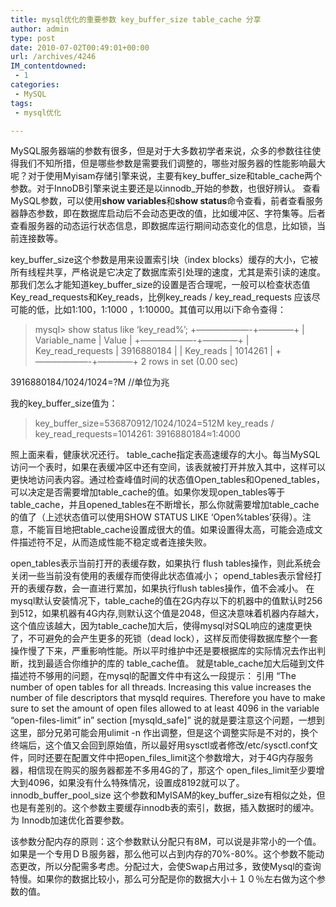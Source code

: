 ```yaml
---
title: mysql优化的重要参数 key_buffer_size table_cache 分享
author: admin
type: post
date: 2010-07-02T00:49:01+00:00
url: /archives/4246
IM_contentdowned:
 - 1
categories:
 - MySQL
tags:
 - mysql优化

---
```

MySQL服务器端的参数有很多，但是对于大多数初学者来说，众多的参数往往使得我们不知所措，但是哪些参数是需要我们调整的，哪些对服务器的性能影响最大呢？对于使用Myisam存储引擎来说，主要有key\_buffer\_size和table\_cache两个参数。对于InnoDB引擎来说主要还是以innodb\_开始的参数，也很好辨认。
查看MySQL参数，可以使用**show variables**和**show status**命令查看，前者查看服务器静态参数，即在数据库启动后不会动态更改的值，比如缓冲区、字符集等。后者查看服务器的动态运行状态信息，即数据库运行期间动态变化的信息，比如锁，当前连接数等。


key\_buffer\_size这个参数是用来设置索引块（index blocks）缓存的大小，它被所有线程共享，严格说是它决定了数据库索引处理的速度，尤其是索引读的速度。那我们怎么才能知道key\_buffer\_size的设置是否合理呢，一般可以检查状态值Key\_read\_requests和Key\_reads，比例key\_reads / key\_read\_requests 应该尽可能的低，比如1:100，1:1000 ，1:10000。其值可以用以i下命令查得：

> mysql> show status like ‘key_read%’;
> +——————-+————+
> | Variable_name | Value |
> +——————-+————+
> | Key\_read\_requests | 3916880184 |
> | Key_reads | 1014261 |
> +——————-+————+
> 2 rows in set (0.00 sec)

3916880184/1024/1024=?M //单位为兆

我的key\_buffer\_size值为：

> key\_buffer\_size=536870912/1024/1024=512M
> key\_reads / key\_read_requests=1014261: 3916880184≈1:4000

照上面来看，健康状况还行。
table\_cache指定表高速缓存的大小。每当MySQL访问一个表时，如果在表缓冲区中还有空间，该表就被打开并放入其中，这样可以更快地访问表内容。通过检查峰值时间的状态值Open\_tables和Opened\_tables，可以决定是否需要增加table\_cache的值。如果你发现open\_tables等于table\_cache，并且opened\_tables在不断增长，那么你就需要增加table\_cache的值了（上述状态值可以使用SHOW STATUS LIKE ‘Open%tables’获得）。注意，不能盲目地把table_cache设置成很大的值。如果设置得太高，可能会造成文件描述符不足，从而造成性能不稳定或者连接失败。

open_tables表示当前打开的表缓存数，如果执行 flush tables操作，则此系统会关闭一些当前没有使用的表缓存而使得此状态值减小；
opend_tables表示曾经打开的表缓存数，会一直进行累加，如果执行flush tables操作，值不会减小。
在mysql默认安装情况下，table\_cache的值在2G内存以下的机器中的值默认时256到512，如果机器有4G内存,则默认这个值是2048，但这决意味着机器内存越大，这个值应该越大，因为table\_cache加大后，使得mysql对SQL响应的速度更快了，不可避免的会产生更多的死锁（dead lock），这样反而使得数据库整个一套操作慢了下来，严重影响性能。所以平时维护中还是要根据库的实际情况去作出判断，找到最适合你维护的库的 table_cache值。
就是table_cache加大后碰到文件描述符不够用的问题，在mysql的配置文件中有这么一段提示：
引用
“The number of open tables for all threads. Increasing this value increases the number of file descriptors that mysqld requires.
Therefore you have to make sure to set the amount of open files allowed to at least 4096 in the variable “open-files-limit” in” section [mysqld_safe]”
说的就是要注意这个问题，一想到这里，部分兄弟可能会用ulimit -n 作出调整，但是这个调整实际是不对的，换个终端后，这个值又会回到原始值，所以最好用sysctl或者修改/etc/sysctl.conf文件，同时还要在配置文件中把open\_files\_limit这个参数增大，对于4G内存服务器，相信现在购买的服务器都差不多用4G的了，那这个 open\_files\_limit至少要增大到4096，如果没有什么特殊情况，设置成8192就可以了。
innodb\_buffer\_pool\_size 这个参数和MyISAM的key\_buffer_size有相似之处，但也是有差别的。这个参数主要缓存innodb表的索引，数据，插入数据时的缓冲。为 Innodb加速优化首要参数。

该参数分配内存的原则：这个参数默认分配只有8M，可以说是非常小的一个值。如果是一个专用ＤＢ服务器，那么他可以占到内存的70%-80%。这个参数不能动态更改，所以分配需多考虑。分配过大，会使Swap占用过多，致使Mysql的查询特慢。如果你的数据比较小，那么可分配是你的数据大小＋１０％左右做为这个参数的值。